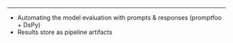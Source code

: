 ---
- Automating the model evaluation with prompts & responses
(promptfoo + DsPy)
- Results store as pipeline artifacts 
